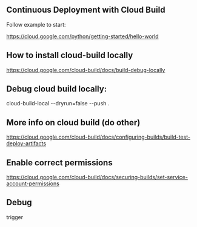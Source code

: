 ## Continuous Deployment with Cloud Build

Follow example to start:

https://cloud.google.com/python/getting-started/hello-world

## How to install cloud-build locally

https://cloud.google.com/cloud-build/docs/build-debug-locally

## Debug cloud build locally:

cloud-build-local --dryrun=false --push .

## More info on cloud build (do other)

https://cloud.google.com/cloud-build/docs/configuring-builds/build-test-deploy-artifacts

## Enable correct permissions

https://cloud.google.com/cloud-build/docs/securing-builds/set-service-account-permissions

## Debug
trigger